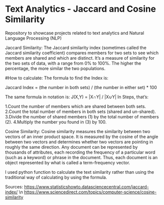 # Text Analytics - Jaccard and Cosine Similarity
Repository to showcase projects related to text analytics and Natural Language Processing (NLP)

Jaccard Similarity:
The Jaccard similarity index (sometimes called the Jaccard similarity coefficient) compares members for two sets to see which members are shared and which are distinct. It’s a measure of similarity for the two sets of data, with a range from 0% to 100%. The higher the percentage, the more similar the two populations. 

#How to calculate:
The formula to find the Index is:

Jaccard Index = (the number in both sets) / (the number in either set) * 100

The same formula in notation is:
J(X,Y) = |X∩Y| / |X∪Y|
In Steps, that’s:

1.Count the number of members which are shared between both sets.
2.Count the total number of members in both sets (shared and un-shared).
3.Divide the number of shared members (1) by the total number of members (2).
4.Multiply the number you found in (3) by 100.

Cosine Similarity:
Cosine similarity measures the similarity between two vectors of an inner product space. It is measured by the cosine of the angle between two vectors and determines whether two vectors are pointing in roughly the same direction. Any document can be represented by thousands of attributes, each recording the frequency of a particular word (such as a keyword) or phrase in the document. Thus, each document is an object represented by what is called a term-frequency vector.

I used python function to calculate the text similarity rather than using the traditional way of calculating by using the formula.



Sources:
https://www.statisticshowto.datasciencecentral.com/jaccard-index/ \n
https://www.sciencedirect.com/topics/computer-science/cosine-similarity
